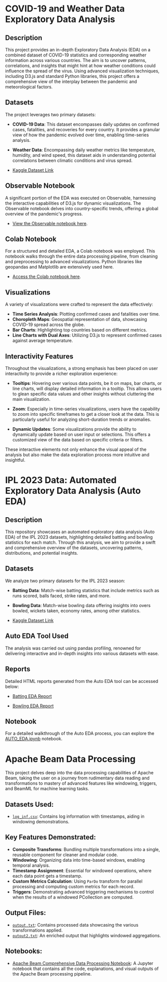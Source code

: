 # COVID-19 and Weather Data Exploratory Data Analysis

## Description
This project provides an in-depth Exploratory Data Analysis (EDA) on a combined dataset of COVID-19 statistics and corresponding weather information across various countries. The aim is to uncover patterns, correlations, and insights that might hint at how weather conditions could influence the spread of the virus. Using advanced visualization techniques, including D3.js and standard Python libraries, this project offers a comprehensive view of the interplay between the pandemic and meteorological factors.

## Datasets
The project leverages two primary datasets:

- **COVID-19 Data**: This dataset encompasses daily updates on confirmed cases, fatalities, and recoveries for every country. It provides a granular view of how the pandemic evolved over time, enabling time-series analysis.
  
- **Weather Data**: Encompassing daily weather metrics like temperature, humidity, and wind speed, this dataset aids in understanding potential correlations between climatic conditions and virus spread.

- [Kaggle Dataset Link](https://www.kaggle.com/datasets/davidbnn92/weather-data-for-covid19-data-analysis)

## Observable Notebook
A significant portion of the EDA was executed on Observable, harnessing the interactive capabilities of D3.js for dynamic visualizations. The Observable notebook delves into country-specific trends, offering a global overview of the pandemic's progress.
- [View the Observable notebook here](https://observablehq.com/d/cf70720e5bc5640a).

## Colab Notebook
For a structured and detailed EDA, a Colab notebook was employed. This notebook walks through the entire data processing pipeline, from cleaning and preprocessing to advanced visualizations. Python libraries like geopandas and Matplotlib are extensively used here.
- [Access the Colab notebook here](https://colab.research.google.com/drive/1KrE846OdNHoh0sXwYP74symksgb3FGXF#scrollTo=6ejbIE-ifng3).

## Visualizations
A variety of visualizations were crafted to represent the data effectively:

- **Time Series Analysis**: Plotting confirmed cases and fatalities over time.
- **Choropleth Maps**: Geospatial representation of data, showcasing COVID-19 spread across the globe.
- **Bar Charts**: Highlighting top countries based on different metrics.
- **Line Charts with Dual Axes**: Utilizing D3.js to represent confirmed cases against average temperature.

## Interactivity Features
Throughout the visualizations, a strong emphasis has been placed on user interactivity to provide a richer exploration experience:

- **Tooltips**: Hovering over various data points, be it on maps, bar charts, or line charts, will display detailed information in a tooltip. This allows users to glean specific data values and other insights without cluttering the main visualization.

- **Zoom**: Especially in time-series visualizations, users have the capability to zoom into specific timeframes to get a closer look at the data. This is particularly useful for analyzing short-duration trends or anomalies.

- **Dynamic Updates**: Some visualizations provide the ability to dynamically update based on user input or selections. This offers a customized view of the data based on specific criteria or filters.

These interactive elements not only enhance the visual appeal of the analysis but also make the data exploration process more intuitive and insightful.



# IPL 2023 Data: Automated Exploratory Data Analysis (Auto EDA)

## Description
This repository showcases an automated exploratory data analysis (Auto EDA) of the IPL 2023 datasets, highlighting detailed batting and bowling statistics for each match. Through this analysis, we aim to provide a swift and comprehensive overview of the datasets, uncovering patterns, distributions, and potential insights.

## Datasets
We analyze two primary datasets for the IPL 2023 season:

- **Batting Data**: Match-wise batting statistics that include metrics such as runs scored, balls faced, strike rates, and more.
  
- **Bowling Data**: Match-wise bowling data offering insights into overs bowled, wickets taken, economy rates, among other statistics.

- [Kaggle Dataset Link](https://www.kaggle.com/datasets/adityaazad79/ipl-2023-dataset/code)

## Auto EDA Tool Used
The analysis was carried out using pandas profiling, renowned for delivering interactive and in-depth insights into various datasets with ease.

## Reports
Detailed HTML reports generated from the Auto EDA tool can be accessed below:

- [Batting EDA Report](https://drive.google.com/file/d/1eNSp8LgrbXOmklZcIJnJYRGFi-np3xZ2/view?usp=drive_link)
  
- [Bowling EDA Report](https://drive.google.com/file/d/10a5JQL_NikVDUls5SUPG9dBZlVqe3Ycy/view?usp=drive_link)

## Notebook
For a detailed walkthrough of the Auto EDA process, you can explore the [AUTO_EDA.ipynb](https://colab.research.google.com/drive/18AYyz1hERO3zhwAL6KoR2MFttZS2sNAf#scrollTo=6z1ocz2CjD5F) notebook.


# Apache Beam Data Processing

This project delves deep into the data processing capabilities of Apache Beam, taking the user on a journey from rudimentary data reading and transformations to mastery of advanced features like windowing, triggers, and BeamML for machine learning tasks.

## Datasets Used:

- [`log_inf.csv`](https://www.kaggle.com/datasets/deeiip/1m-real-time-stock-market-data-nse): Contains log information with timestamps, aiding in windowing demonstrations.


## Key Features Demonstrated:

- **Composite Transforms**: Bundling multiple transformations into a single, reusable component for cleaner and modular code.
- **Windowing**: Organizing data into time-based windows, enabling temporal analysis.
- **Timestamp Assignment**: Essential for windowed operations, where each data point gets a timestamp.
- **Custom Metrics Calculation**: Using `ParDo` transform for parallel processing and computing custom metrics for each record.
- **Triggers**: Demonstrating advanced triggering mechanisms to control when the results of a windowed PCollection are computed.

## Output Files:

- [`output.txt`](https://drive.google.com/file/d/12VO4WTKYGL_ouvtPKhre4-hoUiSUWxQU/view?usp=drive_link): Contains processed data showcasing the various transformations applied.
- [`output2.txt`](https://drive.google.com/file/d/1Quy1vSwj7oskA8HytPb8w5KtkmCevHjr/view?usp=drive_link): An enriched output that highlights windowed aggregations.

## Notebooks:

- [Apache Beam Comprehensive Data Processing Notebook](https://colab.research.google.com/drive/1BGeG3U0-2R3shsrc797YqEA2BH8BZIhy#scrollTo=X-KbMzI9p19x): A Jupyter notebook that contains all the code, explanations, and visual outputs of the Apache Beam processing pipeline.